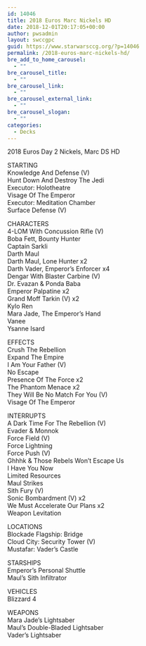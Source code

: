 ```yaml
---
id: 14046
title: 2018 Euros Marc Nickels HD
date: 2018-12-01T20:17:05+00:00
author: pwsadmin
layout: swccgpc
guid: https://www.starwarsccg.org/?p=14046
permalink: /2018-euros-marc-nickels-hd/
bre_add_to_home_carousel:
  - ""
bre_carousel_title:
  - ""
bre_carousel_link:
  - ""
bre_carousel_external_link:
  - ""
bre_carousel_slogan:
  - ""
categories:
  - Decks
---
```

2018 Euros Day 2 Nickels, Marc DS HD

STARTING  
Knowledge And Defense (V)  
Hunt Down And Destroy The Jedi  
Executor: Holotheatre  
Visage Of The Emperor  
Executor: Meditation Chamber  
Surface Defense (V)

CHARACTERS  
4-LOM With Concussion Rifle (V)  
Boba Fett, Bounty Hunter  
Captain Sarkli  
Darth Maul  
Darth Maul, Lone Hunter x2  
Darth Vader, Emperor’s Enforcer x4  
Dengar With Blaster Carbine (V)  
Dr. Evazan & Ponda Baba  
Emperor Palpatine x2  
Grand Moff Tarkin (V) x2  
Kylo Ren  
Mara Jade, The Emperor&#8217;s Hand  
Vanee  
Ysanne Isard

EFFECTS  
Crush The Rebellion  
Expand The Empire  
I Am Your Father (V)  
No Escape  
Presence Of The Force x2  
The Phantom Menace x2  
They Will Be No Match For You (V)  
Visage Of The Emperor

INTERRUPTS  
A Dark Time For The Rebellion (V)  
Evader & Monnok  
Force Field (V)  
Force Lightning  
Force Push (V)  
Ghhhk & Those Rebels Won&#8217;t Escape Us  
I Have You Now  
Limited Resources  
Maul Strikes  
Sith Fury (V)  
Sonic Bombardment (V) x2  
We Must Accelerate Our Plans x2  
Weapon Levitation

LOCATIONS  
Blockade Flagship: Bridge  
Cloud City: Security Tower (V)  
Mustafar: Vader’s Castle

STARSHIPS  
Emperor&#8217;s Personal Shuttle  
Maul’s Sith Infiltrator

VEHICLES  
Blizzard 4

WEAPONS  
Mara Jade&#8217;s Lightsaber  
Maul&#8217;s Double-Bladed Lightsaber  
Vader’s Lightsaber